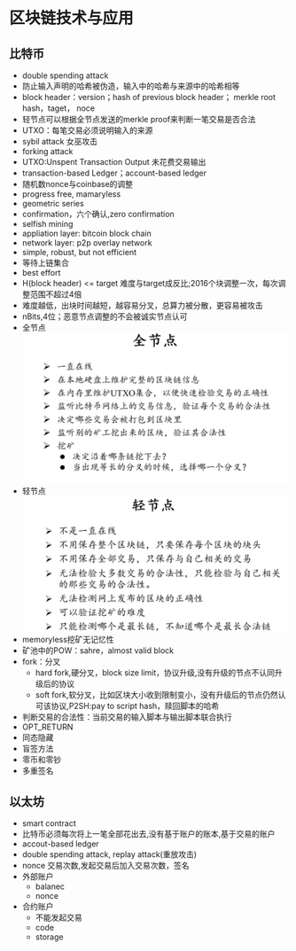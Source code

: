 # 区块链技术与应用

## 比特币

- double spending attack
- 防止输入声明的哈希被伪造，输入中的哈希与来源中的哈希相等
- block header：version；hash of previous block header； merkle root hash，taget， noce
- 轻节点可以根据全节点发送的merkle proof来判断一笔交易是否合法
- UTXO：每笔交易必须说明输入的来源
- sybil attack 女巫攻击
- forking attack
- UTXO:Unspent Transaction Output 未花费交易输出
- transaction-based Ledger；account-based ledger
- 随机数nonce与coinbase的调整
- progress free, mamaryless
- geometric series
- confirmation，六个确认,zero confirmation
- selfish mining
- appliation layer: bitcoin block chain
- network layer: p2p overlay network
- simple, robust, but not efficient
- 等待上链集合
- best effort
- H(block header) <= target 难度与target成反比;2016个块调整一次，每次调整范围不超过4倍
- 难度越低，出块时间越短，越容易分叉，总算力被分散，更容易被攻击
- nBits,4位；恶意节点调整的不会被诚实节点认可
- 全节点
![](./pic/all_peer_bitcoin.png)
- 轻节点
![](./pic/qin_peer_bitcoin.png)
- memoryless挖矿无记忆性
- 矿池中的POW：sahre，almost valid block
- fork：分叉
  - hard fork,硬分叉，block size limit，协议升级,没有升级的节点不认同升级后的协议
  - soft fork,软分叉，比如区块大小收到限制变小，没有升级后的节点仍然认可该协议,P2SH:pay to script hash，赎回脚本的哈希
- 判断交易的合法性：当前交易的输入脚本与输出脚本联合执行
- OPT_RETURN
- 同态隐藏
- 盲签方法
- 零币和零钞
- 多重签名

## 以太坊

- smart contract
- 比特币必须每次将上一笔全部花出去,没有基于账户的账本,基于交易的账户
- accout-based ledger
- double spending attack, replay attack(重放攻击)
- nonce 交易次数,发起交易后加入交易次数，签名
- 外部账户
  - balanec
  - nonce
- 合约账户
  - 不能发起交易
  - code
  - storage